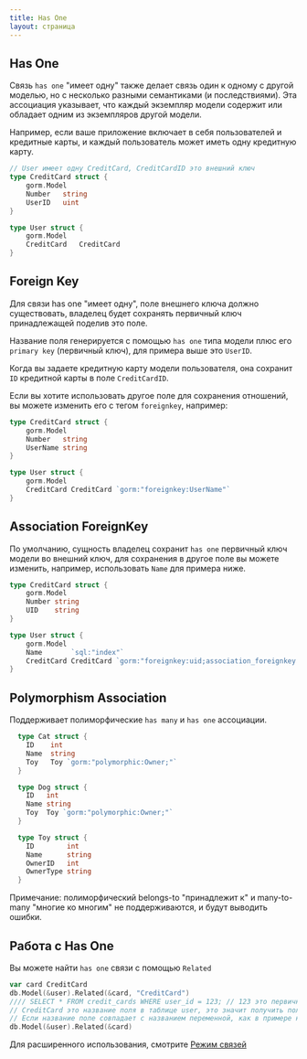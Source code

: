 ```yaml
---
title: Has One
layout: страница
---
```


## Has One

Связь `has one` "имеет одну" также делает связь один к одному с другой моделью, но с несколько разными семантиками (и последствиями). Эта ассоциация указывает, что каждый экземпляр модели содержит или обладает одним из экземпляров другой модели.

Например, если ваше приложение включает в себя пользователей и кредитные карты, и каждый пользователь может иметь одну кредитную карту.

```go
// User имеет одну CreditCard, CreditCardID это внешний ключ
type CreditCard struct {
    gorm.Model
    Number   string
    UserID   uint
}

type User struct {
    gorm.Model
    CreditCard   CreditCard
}
```

## Foreign Key

Для связи has one "имеет одну", поле внешнего ключа должно существовать, владелец будет сохранять первичный ключ принадлежащей поделив это поле.

Название поля генерируется с помощью `has one` типа модели плюс его `primary key` (первичный ключ), для примера выше это `UserID`.

Когда вы задаете кредитную карту модели пользователя, она сохранит `ID` кредитной карты в поле `CreditCardID`.

Если вы хотите использовать другое поле для сохранения отношений, вы можете изменить его с тегом `foreignkey`, например:

```go
type CreditCard struct {
    gorm.Model
    Number   string
    UserName string
}

type User struct {
    gorm.Model
    CreditCard CreditCard `gorm:"foreignkey:UserName"`
}
```

## Association ForeignKey

По умолчанию, сущность владелец сохранит `has one` первичный ключ модели во внешний ключ, для сохранения в другое поле вы можете изменить, например, использовать `Name` для примера ниже.

```go
type CreditCard struct {
    gorm.Model
    Number string
    UID    string
}

type User struct {
    gorm.Model
    Name       `sql:"index"`
    CreditCard CreditCard `gorm:"foreignkey:uid;association_foreignkey:name"`
}
```

## Polymorphism Association

Поддерживает полиморфические `has many` и `has one` ассоциации.

```go
  type Cat struct {
    ID    int
    Name  string
    Toy   Toy `gorm:"polymorphic:Owner;"`
  }

  type Dog struct {
    ID   int
    Name string
    Toy  Toy `gorm:"polymorphic:Owner;"`
  }

  type Toy struct {
    ID        int
    Name      string
    OwnerID   int
    OwnerType string
  }
```

Примечание: полиморфический belongs-to "принадлежит к" и many-to-many "многие ко многим" не поддерживаются, и будут выводить ошибки.

## Работа с Has One

Вы можете найти `has one` связи с помощью `Related`

```go
var card CreditCard
db.Model(&user).Related(&card, "CreditCard")
//// SELECT * FROM credit_cards WHERE user_id = 123; // 123 это первичный ключ пользователя
// CreditCard это название поля в таблице user, это значит получить пользовательские связи с CreditCard и записать в переменную card
// Если название поле совпадает с названием переменной, как в примере ниже, его можно опустить, например:
db.Model(&user).Related(&card)
```

Для расширенного использования, смотрите [Режим связей](/docs/associations.html#Association-Mode)